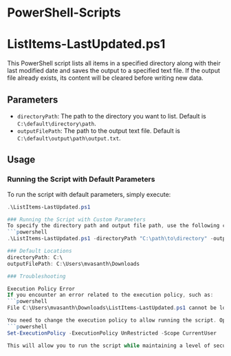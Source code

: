 # PowerShell-Scripts
# ListItems-LastUpdated.ps1

This PowerShell script lists all items in a specified directory along with their last modified date and saves the output to a specified text file. If the output file already exists, its content will be cleared before writing new data.

## Parameters

- `directoryPath`: The path to the directory you want to list. Default is `C:\default\directory\path`.
- `outputFilePath`: The path to the output text file. Default is `C:\default\output\path\output.txt`.

## Usage

### Running the Script with Default Parameters

To run the script with default parameters, simply execute:

```powershell
.\ListItems-LastUpdated.ps1

### Running the Script with Custom Parameters
To specify the directory path and output file path, use the following command:
```powershell
.\ListItems-LastUpdated.ps1 -directoryPath "C:\path\to\directory" -outputFilePath "C:\Users\mvasanth\Downloads\output.txt"

### Default Locations
directoryPath: C:\
outputFilePath: C:\Users\mvasanth\Downloads

### Troubleshooting

Execution Policy Error
If you encounter an error related to the execution policy, such as:
```powershell
File C:\Users\mvasanth\Downloads\ListItems-LastUpdated.ps1 cannot be loaded. The file C:\Users\mvasanth\Downloads\ListItems-LastUpdated.ps1 is not digitally signed. You cannot run this script on the current system.

You need to change the execution policy to allow running the script. Open PowerShell as Administrator and run the following command:
```powershell
Set-ExecutionPolicy -ExecutionPolicy UnRestricted -Scope CurrentUser

This will allow you to run the script while maintaining a level of security by requiring remote scripts to be signed.

